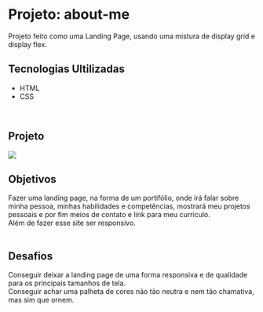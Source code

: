 # Projeto: about-me
Projeto feito como uma Landing Page, usando uma mistura de display grid e display flex.
<br>

## Tecnologias Ultilizadas
- HTML
- CSS
<br>

## Projeto
<img src='./src/image/portifolio-pessoal.gif'>
<br>

## Objetivos
Fazer uma landing page, na forma de um portifólio, onde irá falar sobre minha pessoa, minhas habilidades e competências, mostrará meu projetos pessoais e por fim meios de contato e link para meu currículo. <br> 
Além de fazer esse site ser responsivo.
<br>
<br>

## Desafios
Conseguir deixar a landing page de uma forma responsiva e de qualidade para os principais tamanhos de tela. <br>
Conseguir achar uma palheta de cores não tão neutra e nem tão chamativa, mas sim que ornem.
